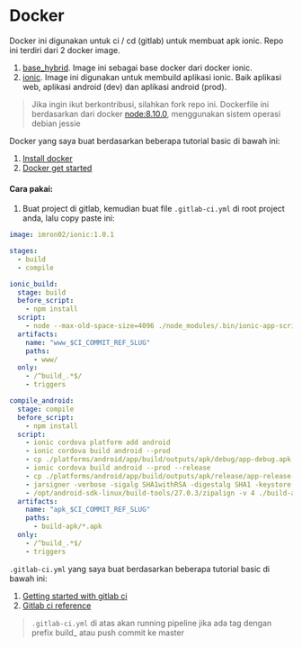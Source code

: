 # Docker
Docker ini digunakan untuk ci / cd (gitlab) untuk membuat apk ionic.
Repo ini terdiri dari 2 docker image.

1. [base_hybrid](https://github.com/imron02/Docker/tree/master/base_hybrid). Image ini sebagai base docker dari docker ionic.
2. [ionic](https://github.com/imron02/Docker/tree/master/ionic). Image ini digunakan untuk membuild aplikasi ionic. Baik aplikasi web, aplikasi android (dev) dan aplikasi android (prod).

> Jika ingin ikut berkontribusi, silahkan fork repo ini.
> Dockerfile ini berdasarkan dari docker [node:8.10.0](https://hub.docker.com/_/node/), menggunakan sistem operasi debian jessie

Docker yang saya buat berdasarkan beberapa tutorial basic di bawah ini:
1. [Install docker](https://docs.docker.com/install/)
2. [Docker get started](https://docs.docker.com/get-started/)

#### Cara pakai:
1. Buat project di gitlab, kemudian buat file `.gitlab-ci.yml` di root project anda, lalu copy paste ini:
```yaml
image: imron02/ionic:1.0.1

stages:
  - build
  - compile

ionic_build:
  stage: build
  before_script:
    - npm install
  script: 
    - node --max-old-space-size=4096 ./node_modules/.bin/ionic-app-scripts build --prod
  artifacts:
    name: "www_$CI_COMMIT_REF_SLUG"
    paths:
      - www/
  only:
    - /^build_.*$/
    - triggers

compile_android:
  stage: compile
  before_script:
    - npm install
  script: 
    - ionic cordova platform add android
    - ionic cordova build android --prod
    - cp ./platforms/android/app/build/outputs/apk/debug/app-debug.apk ./build-apk/
    - ionic cordova build android --prod --release
    - cp ./platforms/android/app/build/outputs/apk/release/app-release-unsigned.apk ./build-apk/
    - jarsigner -verbose -sigalg SHA1withRSA -digestalg SHA1 -keystore ./build/ionic_ci.jks -storepass $STORE_PASS ./build-apk/app-release-unsigned.apk ionic_ci
    - /opt/android-sdk-linux/build-tools/27.0.3/zipalign -v 4 ./build-apk/app-release-unsigned.apk ./build-apk/ionic_ci.apk
  artifacts:
    name: "apk_$CI_COMMIT_REF_SLUG"
    paths:
      - build-apk/*.apk
  only:
    - /^build_.*$/
    - triggers
```

`.gitlab-ci.yml` yang saya buat berdasarkan beberapa tutorial basic di bawah ini:
1. [Getting started with gitlab ci](https://docs.gitlab.com/ce/ci/quick_start/README.html)
2. [Gitlab ci reference](https://docs.gitlab.com/ce/ci/yaml/)

> `.gitlab-ci.yml` di atas akan running pipeline jika ada tag dengan prefix build_ atau push commit ke master